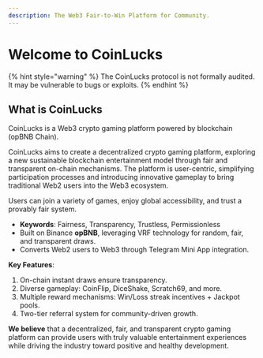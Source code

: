 ```yaml
---
description: The Web3 Fair-to-Win Platform for Community.
---
```


# Welcome to CoinLucks

{% hint style="warning" %}
The CoinLucks protocol is not formally audited. It may be vulnerable to bugs or exploits.
{% endhint %}

## What is CoinLucks

CoinLucks is a Web3 crypto gaming platform powered by blockchain (opBNB Chain).

CoinLucks aims to create a decentralized crypto gaming platform, exploring a new sustainable blockchain entertainment model through fair and transparent on-chain mechanisms. The platform is user-centric, simplifying participation processes and introducing innovative gameplay to bring traditional Web2 users into the Web3 ecosystem.

Users can join a variety of games, enjoy global accessibility, and trust a provably fair system.

* **Keywords**: Fairness, Transparency, Trustless, Permissionless
* Built on Binance **opBNB**, leveraging VRF technology for random, fair, and transparent draws.
* Converts Web2 users to Web3 through Telegram Mini App integration.

**Key Features**:

1. On-chain instant draws ensure transparency.
2. Diverse gameplay: CoinFlip, DiceShake, Scratch69, and more.
3. Multiple reward mechanisms: Win/Loss streak incentives + Jackpot pools.
4. Two-tier referral system for community-driven growth.

**We believe** that a decentralized, fair, and transparent crypto gaming platform can provide users with truly valuable entertainment experiences while driving the industry toward positive and healthy development.
